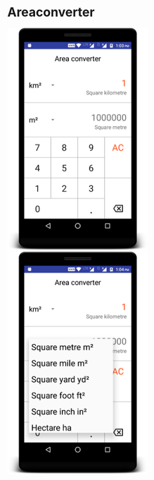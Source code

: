 # Areaconverter
<img src="screenshots/device-2017-08-13-130401.png" width="320"/><img src="screenshots/device-2017-08-13-130518.png" width="320"/>
